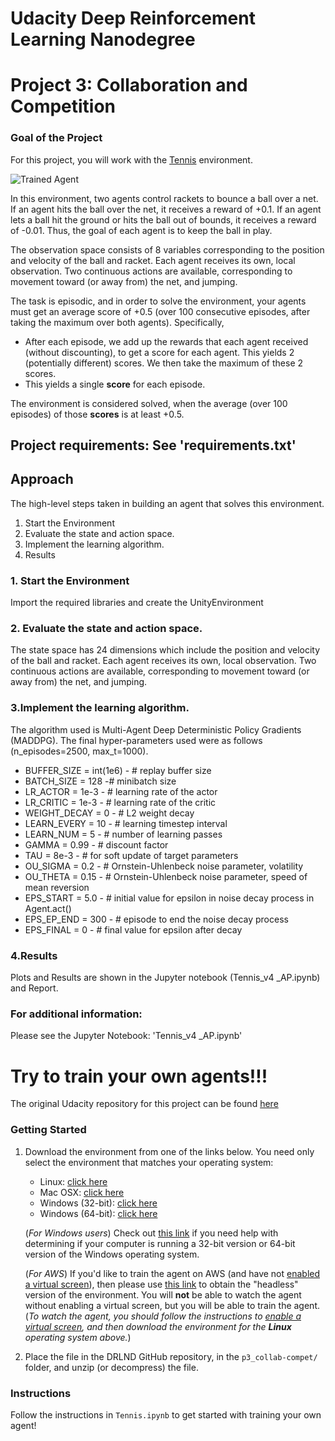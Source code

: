 # Udacity Deep Reinforcement Learning Nanodegree

# Project 3: Collaboration and Competition

[//]: # (Image References)

[image1]: https://user-images.githubusercontent.com/10624937/42135623-e770e354-7d12-11e8-998d-29fc74429ca2.gif "Trained Agent"
[image2]: https://user-images.githubusercontent.com/10624937/42135622-e55fb586-7d12-11e8-8a54-3c31da15a90a.gif "Soccer"

### Goal of the Project


For this project, you will work with the [Tennis](https://github.com/Unity-Technologies/ml-agents/blob/master/docs/Learning-Environment-Examples.md#tennis) environment.

![Trained Agent][image1]

In this environment, two agents control rackets to bounce a ball over a net. If an agent hits the ball over the net, it receives a reward of +0.1.  If an agent lets a ball hit the ground or hits the ball out of bounds, it receives a reward of -0.01.  Thus, the goal of each agent is to keep the ball in play.

The observation space consists of 8 variables corresponding to the position and velocity of the ball and racket. Each agent receives its own, local observation.  Two continuous actions are available, corresponding to movement toward (or away from) the net, and jumping. 

The task is episodic, and in order to solve the environment, your agents must get an average score of +0.5 (over 100 consecutive episodes, after taking the maximum over both agents). Specifically,

- After each episode, we add up the rewards that each agent received (without discounting), to get a score for each agent. This yields 2 (potentially different) scores. We then take the maximum of these 2 scores.
- This yields a single **score** for each episode.

The environment is considered solved, when the average (over 100 episodes) of those **scores** is at least +0.5.

## Project requirements: See 'requirements.txt'


## Approach
The high-level steps taken in building an agent that solves this environment.

1. Start the Environment
1. Evaluate the state and action space.
1. Implement the learning algorithm.
1. Results

### 1. Start the Environment
Import the required libraries and create the UnityEnvironment

### 2. Evaluate the state and action space.
The state space has 24 dimensions which include the position and velocity of the ball and racket. Each agent receives its own, local observation. Two continuous actions are available, corresponding to movement toward (or away from) the net, and jumping.

### 3.Implement the learning algorithm.
The algorithm used is Multi-Agent Deep Deterministic Policy Gradients (MADDPG).
The final hyper-parameters used were as follows (n_episodes=2500, max_t=1000).

- BUFFER_SIZE = int(1e6)  - # replay buffer size
- BATCH_SIZE = 128        -# minibatch size
- LR_ACTOR = 1e-3        - # learning rate of the actor
- LR_CRITIC = 1e-3        - # learning rate of the critic
- WEIGHT_DECAY = 0       - # L2 weight decay
- LEARN_EVERY = 10        - # learning timestep interval
- LEARN_NUM = 5           - # number of learning passes
- GAMMA = 0.99           -  # discount factor
- TAU = 8e-3              - # for soft update of target parameters
- OU_SIGMA = 0.2          - # Ornstein-Uhlenbeck noise parameter, volatility
- OU_THETA = 0.15         - # Ornstein-Uhlenbeck noise parameter, speed of mean reversion
- EPS_START = 5.0         - # initial value for epsilon in noise decay process in Agent.act()
- EPS_EP_END = 300        - # episode to end the noise decay process
- EPS_FINAL = 0          - # final value for epsilon after decay




### 4.Results

Plots and Results are shown in the Jupyter notebook (Tennis_v4 _AP.ipynb) and Report.

### For additional information:
Please see the Jupyter Notebook: 'Tennis_v4 _AP.ipynb'

# Try to train your own agents!!!
The original Udacity repository for this project can be found [here](https://github.com/udacity/deep-reinforcement-learning/tree/master/p3_collab-compet) 



### Getting Started

1. Download the environment from one of the links below.  You need only select the environment that matches your operating system:
    - Linux: [click here](https://s3-us-west-1.amazonaws.com/udacity-drlnd/P3/Tennis/Tennis_Linux.zip)
    - Mac OSX: [click here](https://s3-us-west-1.amazonaws.com/udacity-drlnd/P3/Tennis/Tennis.app.zip)
    - Windows (32-bit): [click here](https://s3-us-west-1.amazonaws.com/udacity-drlnd/P3/Tennis/Tennis_Windows_x86.zip)
    - Windows (64-bit): [click here](https://s3-us-west-1.amazonaws.com/udacity-drlnd/P3/Tennis/Tennis_Windows_x86_64.zip)
    
    (_For Windows users_) Check out [this link](https://support.microsoft.com/en-us/help/827218/how-to-determine-whether-a-computer-is-running-a-32-bit-version-or-64) if you need help with determining if your computer is running a 32-bit version or 64-bit version of the Windows operating system.

    (_For AWS_) If you'd like to train the agent on AWS (and have not [enabled a virtual screen](https://github.com/Unity-Technologies/ml-agents/blob/master/docs/Training-on-Amazon-Web-Service.md)), then please use [this link](https://s3-us-west-1.amazonaws.com/udacity-drlnd/P3/Tennis/Tennis_Linux_NoVis.zip) to obtain the "headless" version of the environment.  You will **not** be able to watch the agent without enabling a virtual screen, but you will be able to train the agent.  (_To watch the agent, you should follow the instructions to [enable a virtual screen](https://github.com/Unity-Technologies/ml-agents/blob/master/docs/Training-on-Amazon-Web-Service.md), and then download the environment for the **Linux** operating system above._)

2. Place the file in the DRLND GitHub repository, in the `p3_collab-compet/` folder, and unzip (or decompress) the file. 

### Instructions

Follow the instructions in `Tennis.ipynb` to get started with training your own agent!  


